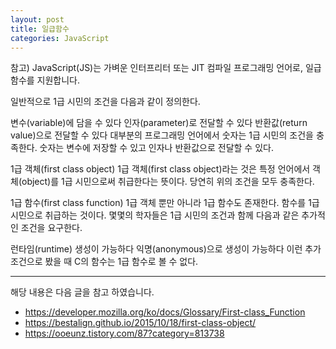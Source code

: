 ```yaml
---
layout: post
title: 일급함수
categories: JavaScript
---
```


참고) JavaScript(JS)는 가벼운 인터프리터 또는 JIT 컴파일 프로그래밍 언어로, 일급 함수를 지원합니다.


일반적으로 1급 시민의 조건을 다음과 같이 정의한다.

변수(variable)에 담을 수 있다
인자(parameter)로 전달할 수 있다
반환값(return value)으로 전달할 수 있다
대부분의 프로그래밍 언어에서 숫자는 1급 시민의 조건을 충족한다. 숫자는 변수에 저장할 수 있고 인자나 반환값으로 전달할 수 있다.

1급 객체(first class object)
1급 객체(first class object)라는 것은 특정 언어에서 객체(object)를 1급 시민으로써 취급한다는 뜻이다. 당연히 위의 조건을 모두 충족한다.

1급 함수(first class function)
1급 객체 뿐만 아니라 1급 함수도 존재한다. 함수를 1급 시민으로 취급하는 것이다. 몇몇의 학자들은 1급 시민의 조건과 함께 다음과 같은 추가적인 조건을 요구한다.

런타임(runtime) 생성이 가능하다
익명(anonymous)으로 생성이 가능하다
이런 추가조건으로 봤을 때 C의 함수는 1급 함수로 볼 수 없다.

---

해당 내용은 다음 글을 참고 하였습니다.

- https://developer.mozilla.org/ko/docs/Glossary/First-class_Function
- https://bestalign.github.io/2015/10/18/first-class-object/
- https://ooeunz.tistory.com/87?category=813738